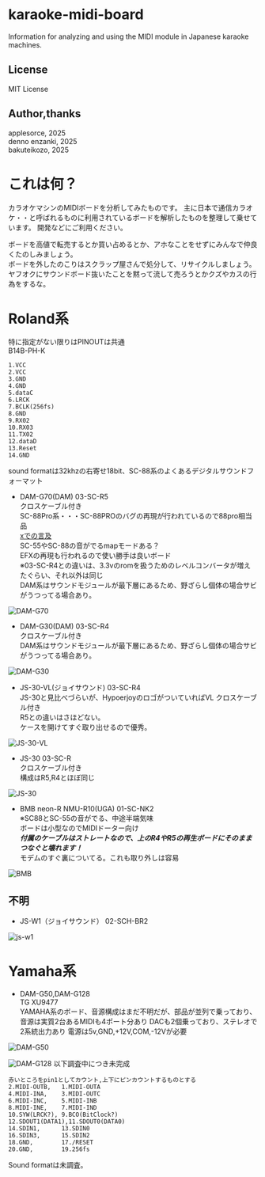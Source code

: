 # karaoke-midi-board
Information for analyzing and using the  MIDI module in Japanese karaoke machines.

## License
MIT License

## Author,thanks
applesorce, 2025  
denno enzanki, 2025  
bakuteikozo, 2025  

# これは何？

カラオケマシンのMIDIボードを分析してみたものです。
主に日本で通信カラオケ・・と呼ばれるものに利用されているボードを解析したものを整理して乗せています。
開発などにご利用ください。

ボードを高値で転売するとか買い占めるとか、アホなことをせずにみんなで仲良くたのしみましょう。  
ボードを外したのこりはスクラップ屋さんで処分して、リサイクルしましょう。  
ヤフオクにサウンドボード抜いたことを黙って流して売ろうとかクズやカスの行為をするな。  

# Roland系
特に指定がない限りはPINOUTは共通  
B14B-PH-K
~~~
1.VCC
2.VCC
3.GND
4.GND
5.dataC
6.LRCK
7.BCLK(256fs)
8.GND
9.RX02
10.RX03
11.TX02
12.dataD
13.Reset
14.GND
~~~

sound formatは32khzの右寄せ18bit、SC-88系のよくあるデジタルサウンドフォーマット  

- DAM-G70(DAM)
03-SC-R5  
クロスケーブル付き  
SC-88Pro系・・・SC-88PROのバグの再現が行われているので88pro相当品  
[xでの言及](https://x.com/applesorce/status/1939278572646289752)  
SC-55やSC-88の音がでるmapモードある？  
 EFXの再現も行われるので使い勝手は良いボード  
※03-SC-R4との違いは、3.3vのromを扱うためのレベルコンバータが増えたぐらい、それ以外は同じ  
DAM系はサウンドモジュールが最下層にあるため、野ざらし個体の場合サビがうつってる場合あり。  

![DAM-G70](images/DAM-G70-03-SC-R5.jpg)


- DAM-G30(DAM)
03-SC-R4  
クロスケーブル付き  
DAM系はサウンドモジュールが最下層にあるため、野ざらし個体の場合サビがうつってる場合あり。  

![DAM-G30](images/DAM-G-30_03-SC-R4.jpg)

- JS-30-VL(ジョイサウンド)
03-SC-R4  
JS-30と見比べづらいが、HypoerjoyのロゴがついていればVL
クロスケーブル付き  
R5との違いはさほどない。  
ケースを開けてすぐ取り出せるので優秀。  

![JS-30-VL](images/JS-30vl-03-SC-R4.jpg)

- JS-30
03-SC-R  
クロスケーブル付き  
構成はR5,R4とほぼ同じ  

![JS-30](images/js-30-03-SC-R.jpg)

- BMB neon-R NMU-R10(UGA)
01-SC-NK2    
※SC88とSC-55の音がでる、中途半端気味  
ボードは小型なのでMIDIドーター向け  
***付属のケーブルはストレートなので、上のR4やR5の再生ボードにそのままつなぐと壊れます！***  
モデムのすぐ裏についてる。これも取り外しは容易

![BMB](images/NMU-R10-01-SC-NK2.jpg)

## 不明

- JS-W1（ジョイサウンド）
02-SCH-BR2

![js-w1](images/JS-W1_02-SCH-BR2.jpg)

# Yamaha系
- DAM-G50,DAM-G128  
TG XU9477  
YAMAHA系のボード、音源構成はまだ不明だが、部品が並列で乗っており、音源は実質2台あるMIDIも4ポート分あり
DACも2個乗っており、ステレオで2系統出力あり
電源は5v,GND,+12V,COM,-12Vが必要

![DAM-G50](images/DAM-G50-XU9477.jpg)

![DAM-G128](images/XU9477-pinout.jpg)
以下調査中につき未完成
~~~
赤いところをpin1としてカウント,上下にピンカウントするものとする
2.MIDI-OUTB,   1.MIDI-OUTA
4.MIDI-INA,    3.MIDI-OUTC
6.MIDI-INC,    5.MIDI-INB
8.MIDI-INE,    7.MIDI-IND
10.SYW(LRCK?), 9.BCO(BitClock?)
12.SDOUT1(DATA1),11.SDOUT0(DATA0)
14.SDIN1,      13.SDIN0
16.SDIN3,      15.SDIN2
18.GND,        17./RESET
20.GND,        19.256fs
~~~
Sound formatは未調査。
